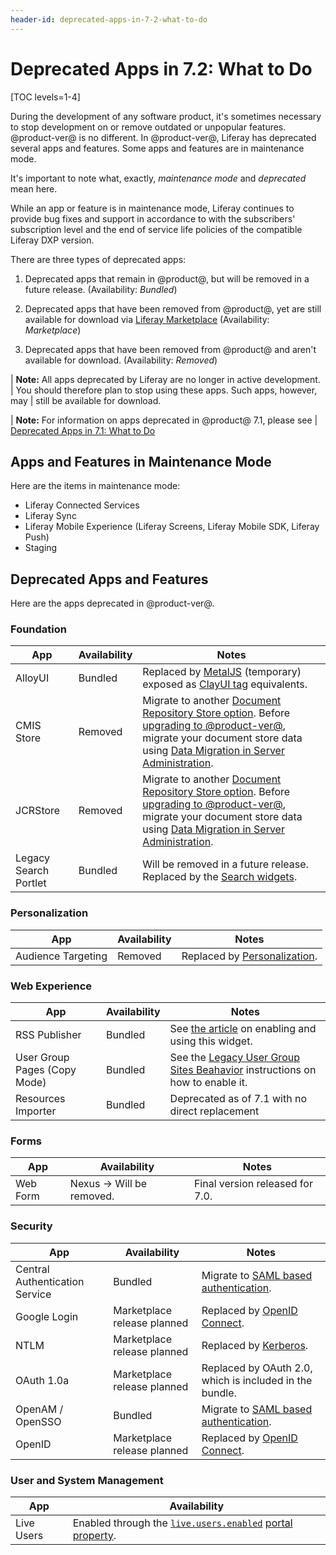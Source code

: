 ```yaml
---
header-id: deprecated-apps-in-7-2-what-to-do
---
```


# Deprecated Apps in 7.2: What to Do

[TOC levels=1-4]

During the development of any software product, it's sometimes necessary to stop
development on or remove outdated or unpopular features. @product-ver@ is no
different. In @product-ver@, Liferay has deprecated several apps and features. Some apps and features are in maintenance mode. 

It's important
to note what, exactly, *maintenance mode* and *deprecated* mean here. 

While an app or feature is in maintenance mode, Liferay continues to provide bug fixes and support in accordance to with the subscribers' subscription level and the end of service life policies of the compatible Liferay DXP version. 

There are three types of deprecated apps: 

1.  Deprecated apps that remain in @product@, but will be removed in a future
    release. (Availability: *Bundled*)

2.  Deprecated apps that have been removed from @product@, yet are still 
    available for download via [Liferay
    Marketplace](https://web.liferay.com/marketplace) (Availability:
    *Marketplace*) 

3.  Deprecated apps that have been removed from @product@ and aren't available 
    for download. (Availability: *Removed*) 

| **Note:** All apps deprecated by Liferay are no longer in active development.
| You should therefore plan to stop using these apps. Such apps, however, may
| still be available for download.

| **Note:** For information on apps deprecated in @product@ 7.1, please see 
| [Deprecated Apps in 7.1: What to Do](/docs/7-1/deploy/-/knowledge_base/d/deprecated-apps-in-7-1-what-to-do)

## Apps and Features in Maintenance Mode 

Here are the items in maintenance mode:

-   Liferay Connected Services
-   Liferay Sync
-   Liferay Mobile Experience (Liferay Screens, Liferay Mobile SDK, Liferay 
    Push)
-   Staging 

## Deprecated Apps and Features 

Here are the apps deprecated in @product-ver@. 

### Foundation

| App |  Availability |  Notes |
| --- | ------------- | ------ |
| AlloyUI | Bundled | Replaced by [MetalJS](https://metaljs.com/) (temporary) exposed as [ClayUI tag](/docs/7-2/reference/-/knowledge_base/r/front-end-taglibs) equivalents. |  
| CMIS Store | Removed | Migrate to another [Document Repository Store option](/docs/7-2/deploy/-/knowledge_base/d/document-repository-configuration). Before [upgrading to @product-ver@](/docs/7-2/deploy/-/knowledge_base/d/upgrading-to-product-ver), migrate your document store data using [Data Migration in Server Administration](/docs/7-2/user/-/knowledge_base/u/server-administration). |
| JCRStore | Removed | Migrate to another [Document Repository Store option](/docs/7-2/deploy/-/knowledge_base/d/document-repository-configuration). Before [upgrading to @product-ver@](/docs/7-2/deploy/-/knowledge_base/d/upgrading-to-product-ver), migrate your document store data using [Data Migration in Server Administration](/docs/7-2/user/-/knowledge_base/u/server-administration). |
| Legacy Search Portlet | Bundled | Will be removed in a future release. Replaced by the [Search widgets](/docs/7-2/user/-/knowledge_base/u/search). |

### Personalization

| App |  Availability |  Notes |
| --- | ------------- | ------ |
| Audience Targeting | Removed | Replaced by [Personalization](/docs/7-2/user/-/knowledge_base/u/segmentation-and-personalization). | 

### Web Experience

| App |  Availability |  Notes |
| --- | ------------- | ------ |
| RSS Publisher | Bundled | See [the article](/docs/7-1/user/-/knowledge_base/u/the-rss-publisher-widget) on enabling and using this widget. |
| User Group Pages (Copy Mode) | Bundled | See the [Legacy User Group Sites Beahavior](/docs/7-1/user/-/knowledge_base/u/user-group-sites#legacy-user-group-sites-behavior) instructions on how to enable it. |
| Resources Importer | Bundled | Deprecated as of 7.1 with no direct replacement |

### Forms

| App | Availability | Notes |
| --- | ------------------ | ----------- |
| Web Form | Nexus &rarr; Will be removed. | Final version released for 7.0. |

### Security

| App |  Availability |  Notes |
| --- | ------------------ | ----------- |
| Central Authentication Service | Bundled | Migrate to [SAML based authentication](https://help.liferay.com/hc/en-us/articles/360028711032-Introduction-to-Authenticating-Using-SAML). |
| Google Login | Marketplace release planned | Replaced by [OpenID Connect](/docs/7-2/deploy/-/knowledge_base/d/authenticating-with-openid-connect). |
| NTLM | Marketplace release planned | Replaced by [Kerberos](/docs/7-2/deploy/-/knowledge_base/d/authenticating-with-kerberos). |
| OAuth 1.0a | Marketplace release planned | Replaced by OAuth 2.0, which is included in the bundle. |
| OpenAM / OpenSSO | Bundled | Migrate to [SAML based authentication](https://help.liferay.com/hc/en-us/articles/360028711032-Introduction-to-Authenticating-Using-SAML). |
| OpenID | Marketplace release planned | Replaced by [OpenID Connect](/docs/7-2/deploy/-/knowledge_base/d/authenticating-with-openid-connect). |

### User and System Management

| App |  Availability | 
| --- | ------------------ |
| Live Users | Enabled through the [`live.users.enabled`](@platform-ref@/7.2-latest/propertiesdoc/portal.properties.html) [portal property](/docs/7-2/deploy/-/knowledge_base/d/portal-properties). | 
